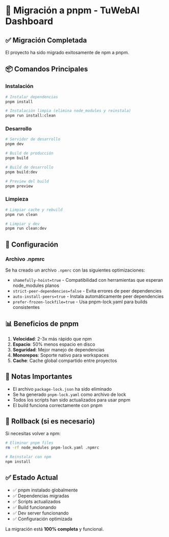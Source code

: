# 🚀 Migración a pnpm - TuWebAI Dashboard

## ✅ Migración Completada

El proyecto ha sido migrado exitosamente de npm a pnpm.

## 📦 Comandos Principales

### Instalación
```bash
# Instalar dependencias
pnpm install

# Instalación limpia (elimina node_modules y reinstala)
pnpm run install:clean
```

### Desarrollo
```bash
# Servidor de desarrollo
pnpm dev

# Build de producción
pnpm build

# Build de desarrollo
pnpm build:dev

# Preview del build
pnpm preview
```

### Limpieza
```bash
# Limpiar cache y rebuild
pnpm run clean

# Limpiar y dev
pnpm run clean:dev
```

## 🔧 Configuración

### Archivo .npmrc
Se ha creado un archivo `.npmrc` con las siguientes optimizaciones:
- `shamefully-hoist=true` - Compatibilidad con herramientas que esperan node_modules planos
- `strict-peer-dependencies=false` - Evita errores de peer dependencies
- `auto-install-peers=true` - Instala automáticamente peer dependencies
- `prefer-frozen-lockfile=true` - Usa pnpm-lock.yaml para builds consistentes

## 📊 Beneficios de pnpm

1. **Velocidad**: 2-3x más rápido que npm
2. **Espacio**: 50% menos espacio en disco
3. **Seguridad**: Mejor manejo de dependencias
4. **Monorepos**: Soporte nativo para workspaces
5. **Cache**: Cache global compartido entre proyectos

## 🚨 Notas Importantes

- El archivo `package-lock.json` ha sido eliminado
- Se ha generado `pnpm-lock.yaml` como archivo de lock
- Todos los scripts han sido actualizados para usar pnpm
- El build funciona correctamente con pnpm

## 🔄 Rollback (si es necesario)

Si necesitas volver a npm:
```bash
# Eliminar pnpm files
rm -rf node_modules pnpm-lock.yaml .npmrc

# Reinstalar con npm
npm install
```

## ✅ Estado Actual

- ✅ pnpm instalado globalmente
- ✅ Dependencias migradas
- ✅ Scripts actualizados
- ✅ Build funcionando
- ✅ Dev server funcionando
- ✅ Configuración optimizada

La migración está **100% completa** y funcional.

